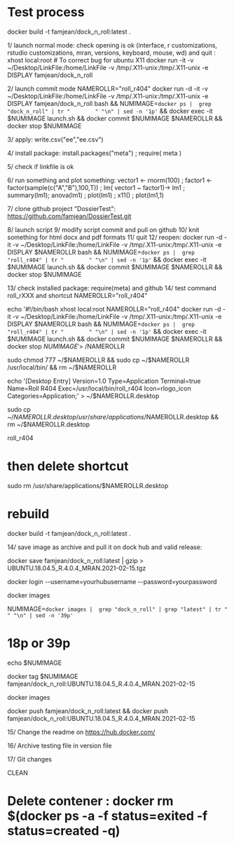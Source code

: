 # Test process

docker build -t famjean/dock_n_roll:latest .

1/ launch normal mode: check opening is ok (interface, r customizations, rstudio customizations, mran, versions, keyboard, mouse, wd) and quit :
xhost local:root # To correct bug for ubuntu X11
docker run -it -v ~/Desktop/LinkFile:/home/LinkFile  -v /tmp/.X11-unix:/tmp/.X11-unix -e DISPLAY famjean/dock_n_roll

2/ launch commit mode
NAMEROLLR="roll_r404"
docker run -d -it -v ~/Desktop/LinkFile:/home/LinkFile -v /tmp/.X11-unix:/tmp/.X11-unix -e DISPLAY famjean/dock_n_roll bash && NUMIMAGE=`docker ps |  grep "dock_n_roll" | tr "        " "\n" | sed -n '1p'` && docker exec -it $NUMIMAGE launch.sh && docker commit $NUMIMAGE $NAMEROLLR && docker stop $NUMIMAGE

3/ apply:
write.csv("ee","ee.csv")

4/ install package:
install.packages("meta") ; require( meta )

5/ check if linkfile is ok

6/ run something and plot something:
vector1 <- rnorm(100) ; factor1 <- factor(sample(c("A","B"),100,T)) ; lm( vector1 ~ factor1)-> lm1 ; summary(lm1); anova(lm1) ; plot(lm1) ; x11() ; plot(lm1,1)

7/ clone github project "DossierTest":
https://github.com/famjean/DossierTest.git

8/ launch script
9/ modify script commit and pull on github
10/ knit something for html docx and pdf formats
11/ quit
12/ reopen:
docker run -d -it -v ~/Desktop/LinkFile:/home/LinkFile -v /tmp/.X11-unix:/tmp/.X11-unix -e DISPLAY $NAMEROLLR bash && NUMIMAGE=`docker ps |  grep "roll_r404" | tr "        " "\n" | sed -n '1p'` && docker exec -it $NUMIMAGE launch.sh && docker commit $NUMIMAGE $NAMEROLLR && docker stop $NUMIMAGE

13/ check installed package: require(meta) and github
14/ test command roll_rXXX and shortcut
NAMEROLLR="roll_r404"

echo '#!/bin/bash
xhost local:root
NAMEROLLR="roll_r404"
docker run -d -it -v ~/Desktop/LinkFile:/home/LinkFile -v /tmp/.X11-unix:/tmp/.X11-unix -e DISPLAY $NAMEROLLR bash && NUMIMAGE=`docker ps |  grep "roll_r404" | tr "        " "\n" | sed -n '1p'` && docker exec -it $NUMIMAGE launch.sh && docker commit $NUMIMAGE $NAMEROLLR && docker stop $NUMIMAGE' > ~/$NAMEROLLR

sudo chmod 777 ~/$NAMEROLLR && sudo cp ~/$NAMEROLLR /usr/local/bin/ && rm ~/$NAMEROLLR

echo '[Desktop Entry] Version=1.0
Type=Application
Terminal=true
Name=Roll R404
Exec=/usr/local/bin/roll_r404
Icon=rlogo_icon
Categories=Application;' > ~/$NAMEROLLR.desktop

sudo cp ~/$NAMEROLLR.desktop /usr/share/applications/$NAMEROLLR.desktop && rm  ~/$NAMEROLLR.desktop

roll_r404

# then delete shortcut
sudo rm /usr/share/applications/$NAMEROLLR.desktop

# rebuild
docker build -t famjean/dock_n_roll:latest .

14/ save image as archive and pull it on dock hub and valid release:

docker save famjean/dock_n_roll:latest | gzip > UBUNTU.18.04.5_R.4.0.4_MRAN.2021-02-15.tgz

docker login --username=yourhubusername --password=yourpassword

docker images

NUMIMAGE=`docker images |  grep "dock_n_roll" | grep "latest" | tr "              " "\n" | sed -n '39p'`

# 18p or 39p

echo $NUMIMAGE

docker tag $NUMIMAGE famjean/dock_n_roll:UBUNTU.18.04.5_R.4.0.4_MRAN.2021-02-15

docker images

docker push famjean/dock_n_roll:latest && docker push famjean/dock_n_roll:UBUNTU.18.04.5_R.4.0.4_MRAN.2021-02-15

15/ Change the readme on https://hub.docker.com/

16/ Archive testing file in version file

17/ Git changes


CLEAN
# Delete contener : docker rm $(docker ps -a -f status=exited -f status=created -q)
